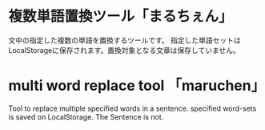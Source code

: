 # 複数単語置換ツール「まるちぇん」

文中の指定した複数の単語を置換するツールです。
指定した単語セットはLocalStorageに保存されます。置換対象となる文章は保存していません。

# multi word replace tool 「maruchen」
Tool to replace multiple specified words in a sentence.
specified word-sets is saved on LocalStorage. The Sentence is not.